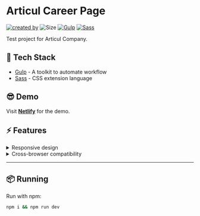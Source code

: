 # Articul Career Page

[![created by](https://img.shields.io/badge/created%20by-Alisa%20Fedotova-blue.svg?longCache=true&style=flat-square)](https://github.com/AlisaFedotova) ![Size](https://img.shields.io/github/repo-size/AlisaFedotova/articul-career-page?color=green&style=flat-square) [![Gulp](https://img.shields.io/badge/Gulp-v4.0.2-gren.svg?longCache=true&style=flat-square)](https://gulpjs.com/) [![Sass](https://img.shields.io/badge/Sass-v1.55.0-gren.svg?longCache=true&style=flat-square)](https://sass-lang.com/)

Test project for Articul Company.

## 🧰 Tech Stack
* [Gulp](https://gulpjs.com/) - A toolkit to automate workflow
* [Sass](https://sass-lang.com/) - CSS extension language

## 😎 Demo

Visit **[Netlify](https://articul-career-page.netlify.app/)** for the demo.

## ⚡ Features

<details>
    <summary>Responsive design</summary><br/>

> _A website created with responsive design serves up the same site to every device, but that site is fluid and will change its layout and appearance based on the size and orientation of the device. There are use something called breakpoints to tell the site when to adjust to accommodate different screen sizes._

</details>

<details>
    <summary>Cross-browser compatibility</summary><br/>

> _Website works across most popular latest version browsers and devices._

</details>

---

## 📦 Running

Run with npm:

<!-- markdownlint-disable MD014 -->

```cmd
npm i && npm run dev
```

<!-- markdownlint-enable MD014 -->
